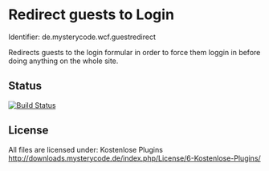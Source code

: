 Redirect guests to Login
=========================================
Identifier: de.mysterycode.wcf.guestredirect

Redirects guests to the login formular in order to force them loggin in before doing anything on the whole site.

Status
----------------
[![Build Status](https://travis-ci.org/MysteryCode/de.mysterycode.wcf.guestredirect.svg?branch=master)](https://travis-ci.org/MysteryCode/de.mysterycode.wcf.guestredirect)

License
----------------
All files are licensed under: Kostenlose Plugins http://downloads.mysterycode.de/index.php/License/6-Kostenlose-Plugins/

